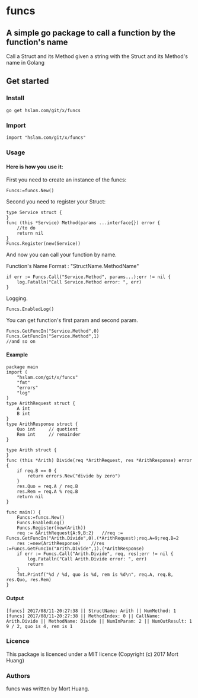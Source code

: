 # funcs
## A simple go package to call a function by the function's name
Call a Struct and its Method given a string with the Struct and its Method's name in Golang

## Get started

### Install
```
go get hslam.com/git/x/funcs
```
### Import
```
import "hslam.com/git/x/funcs"
```
### Usage
#### Here is how you use it:
First you need to create an instance of the funcs:
```
Funcs:=funcs.New()
```
Second you need to register your Struct:
```
type Service struct {
}
func (this *Service) Method(params ...interface{}) error {
    //to do
    return nil
}
Funcs.Register(new(Service))
```
And now you can call your function by name.

Function's Name Format : "StructName.MethodName"
```
if err := Funcs.Call("Service.Method", params...);err != nil {
    log.Fatalln("Call Service.Method error: ", err)
}
```
Logging.
```
Funcs.EnabledLog()
```
You can get function's first param and second param.
```
Funcs.GetFuncIn("Service.Method",0)
Funcs.GetFuncIn("Service.Method",1)
//and so on
```
#### Example
```
package main
import (
	"hslam.com/git/x/funcs"
	"fmt"
	"errors"
	"log"
)
type ArithRequest struct {
	A int
	B int
}
type ArithResponse struct {
	Quo int		// quotient
	Rem int		// remainder
}

type Arith struct {
}
func (this *Arith) Divide(req *ArithRequest, res *ArithResponse) error {
	if req.B == 0 {
		return errors.New("divide by zero")
	}
	res.Quo = req.A / req.B
	res.Rem = req.A % req.B
	return nil
}

func main() {
	Funcs:=funcs.New()
	Funcs.EnabledLog()
	Funcs.Register(new(Arith))
	req := &ArithRequest{A:9,B:2}	//req := Funcs.GetFuncIn("Arith.Divide",0).(*ArithRequest);req.A=9;req.B=2
	res :=new(ArithResponse)	//res :=Funcs.GetFuncIn("Arith.Divide",1).(*ArithResponse)
	if err := Funcs.Call("Arith.Divide", req, res);err != nil {
		log.Fatalln("Call Arith.Divide error: ", err)
		return
	}
	fmt.Printf("%d / %d, quo is %d, rem is %d\n", req.A, req.B, res.Quo, res.Rem)
}
```

#### Output
```
[funcs] 2017/08/11-20:27:38 || StructName: Arith || NumMethod: 1
[funcs] 2017/08/11-20:27:38 || MethodIndex: 0 || CallName: Arith.Divide || MethodName: Divide || NumInParam: 2 || NumOutResult: 1
9 / 2, quo is 4, rem is 1
```
### Licence
This package is licenced under a MIT licence (Copyright (c) 2017 Mort Huang)


### Authors
funcs was written by Mort Huang.


